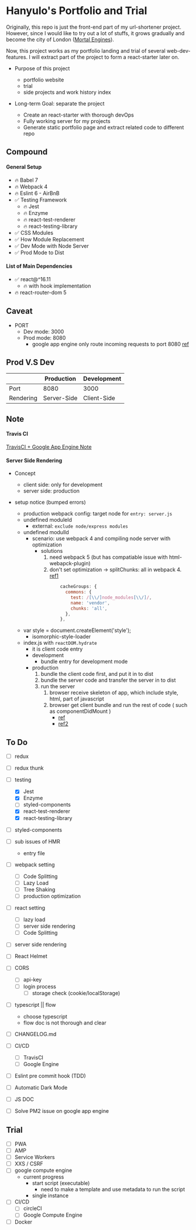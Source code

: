 # Hanyulo's Portfolio and Trial

Originally, this repo is just the front-end part of my url-shortener project. However, since I would like to try out a lot of stuffs, it grows gradually and become the city of London ([Mortal Engines](https://en.wikipedia.org/wiki/Mortal_Engines_(film)#Plot)).

Now, this project works as my portfolio landing and trial of several web-dev-features. I will extract part of the project to form a react-starter later on.

* Purpose of this project
    * portfolio website
    * trial
    * side projects and work history index

* Long-term Goal: separate the project
    * Create an react-starter with thorough devOps
    * Fully working server for my projects
    * Generate static portfolio page and extract related code to different repo

## Compound

#### General Setup
* :fire: Babel 7
* :fire: Webpack 4
* :fire: Eslint 6 - AirBnB
* :white_check_mark: Testing Framework
    * :fire: Jest
    * :fire: Enzyme
    * :fire: react-test-renderer
    * :fire: react-testing-library
* :white_check_mark: CSS Modules
* :white_check_mark: How Module Replacement
* :white_check_mark: Dev Mode with Node Server
* :white_check_mark: Prod Mode to Dist

#### List of Main Dependencies
* :white_check_mark: react@^16.11
    * :fire: with hook implementation
* :fire: react-router-dom 5


## Caveat
* PORT
    * Dev mode: 3000
    * Prod mode: 8080
        * google app engine only route incoming requests to port 8080 [ref](https://cloud.google.com/appengine/docs/flexible/custom-runtimes/build#listening_to_port_8080)

## Prod V.S Dev
|  | Production | Development |
| --- | --- | --- |
| Port | 8080 | 3000 |
| Rendering | Server-Side | Client-Side |


## Note

#### Travis CI
[TravisCI + Google App Engine Note](https://github.com/hanyulo/url-shortener-back-end#travis-ci-set-up)

#### Server Side Rendering
* Concept
    * client side: only for development
    * server side: production

* setup notice (bumped errors)
    * production webpack config: target node for `entry: server.js`
    * undefined moduleId
        * external: `exclude node/express modules`
    * undefined modulId
        * scenario: use webpack 4 and compiling node server with optimization
            * solutions
                1. need webpack 5 (but has compatiable issue with html-webapck-plugin)
                2. don't set optimization -> splitChunks: all in webpack 4. [ref1](https://github.com/manuelbieh/react-ssr-setup/blob/master/config/webpack.config.ts/client.base.ts)
                    ```js
                        cacheGroups: {
                          commons: {
                            test: /[\\/]node_modules[\\/]/,
                            name: 'vendor',
                            chunks: 'all',
                          },
                        },
                    ```
    * var style = document.createElement('style');
        * isomorphic-style-loader
    * index.js with `reactDOM.hydrate`
        * it is client code entry
        * development
            * bundle entry for development mode
        * production
            1. bundle the client code first, and put it in to dist
            2. bundle the server code and transfer the server in to dist
            3. run the server
                1. browser receive skeleton of app, which include style, html, part of javascript
                2. browser get client bundle and run the rest of code ( such as componentDidMount )
                    * [ref](https://stackoverflow.com/questions/33990133/react-componentdidmount-not-firing)
                    * [ref2](https://reactjs.org/docs/react-dom.html#hydrate)

## To Do
* [ ] redux
* [ ] redux thunk
* [ ] testing
    * [x] Jest
    * [x] Enzyme
    * [ ] styled-components
    * [x] react-test-renderer
    * [x] react-testing-library
* [ ] styled-components
* [ ] sub issues of HMR
    * entry file
* [ ] webpack setting
    * [ ] Code Splitting
    * [ ] Lazy Load
    * [ ] Tree Shaking
    * [ ] production optimization
* [ ] react setting
    * [ ] lazy load
    * [ ] server side rendering
    * [ ] Code Splitting
* [ ] server side rendering
* [ ] React Helmet
* [ ] CORS
    * [ ] api-key
    * [ ] login process
        * [ ] storage check (cookie/localStorage)

* [ ] typescript || flow
    * choose typescript
    * flow doc is not thorough and clear
* [ ] CHANGELOG.md
* [ ] CI/CD
    * [ ] TravisCI
    * [ ] Google Engine
* [ ] Eslint pre commit hook (TDD)
* [ ] Automatic Dark Mode
* [ ] JS DOC
* [ ] Solve PM2 issue on google app engine


## Trial
* [ ] PWA
* [ ] AMP
* [ ] Service Workers
* [ ] XXS / CSRF
* [ ] google compute engine
    * current progress
        * start script (executable)
            * need to make a template and use metadata to run the script
        * single instance
* [ ] CI/CD
    * [ ] circleCI
    * [ ] Google Compute Engine
* [ ] Docker
